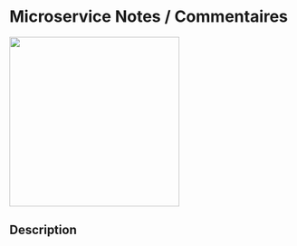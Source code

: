# Microservice Notes / Commentaires
<img src="https://github.com/Althail/Microservice-notes/assets/93679283/737ce687-528e-4853-b505-52a20504523f"  width="300" height="300">

## Description
